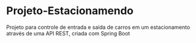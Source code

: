 # Projeto-Estacionamendo
 Projeto para controle de entrada e saída de carros em um estacionamento através de uma API REST, criada com Spring Boot
 
